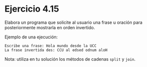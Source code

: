 # Ejercicio 4.15

Elabora un programa que solicite al usuario una frase u oración para posteriormente mostrarla en orden invertido.

Ejemplo de una ejecución:

```
Escribe una frase: Hola mundo desde la UCC
La frase invertida des: CCU al edsed odnum aloH
```

Nota: utiliza en tu solución los métodos de cadenas `split` y `join`.
